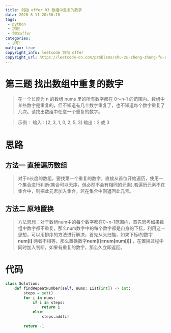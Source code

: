 ```yaml
---
title: 剑指 offer 03 数组中重复的数字
data: 2020-8-11 20:50:18
tags:
 - python
 - 求职
 - 剑指offer
categories:
 - 求职
mathjax: true
copyright_info: leetcode 剑指 offer
copyright_url: https://leetcode-cn.com/problems/shu-zu-zhong-zhong-fu-de-shu-zi-lcof/
---
```



# 第三题 找出数组中重复的数字 


>在一个长度为 n 的数组 nums 里的所有数字都在 0～n-1 的范围内。数组中某些数字是重复的，但不知道有几个数字重复了，也不知道每个数字重复了几次。请找出数组中任意一个重复的数字。

>示例：
输入：[2, 3, 1, 0, 2, 5, 3]
输出：2 或 3 


# 思路
## 方法一 直接遍历数组
>对于n长度的数组，要找第一个重复的数字，直接从首位开始遍历，使用一个集合进行判断(集合可以无序，但必然不会有相同的元素),若遍历元素不在集合中，则把此元素加入集合，若在集合中则返回此元素。

## 方法二 原地置换

>方法思想：对于数组num中的每个数字都在0~n-1范围内，首先思考如果数组中数字都不重复，那么num数字中的每个数字都是自身的下标，利用这一思想，可以用排序的方法进行解决，首先从头扫描，如果下标i的数字 **num[i]** 两者不相等，那么置换数字**num[i]=num[num[i]]** ，在置换过程中同时加入判断，如果有重复的数字，那么久立即返回。

# 代码

``` python
class Solution:
    def findRepeatNumber(self, nums: List[int]) -> int:
        steps = set()
        for i in nums:
            if i in steps:
                return i
            else:
                steps.add(i)
        
        return -1
```
